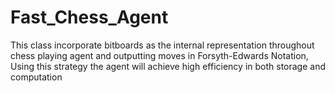 # Fast_Chess_Agent
This class incorporate bitboards as the internal representation throughout chess playing  agent and outputting moves in Forsyth-Edwards Notation, Using this strategy the agent will achieve high efficiency in both storage and computation
